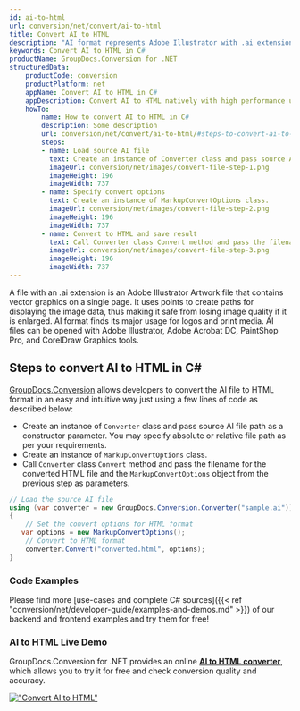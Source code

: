 ```yaml
---
id: ai-to-html
url: conversion/net/convert/ai-to-html
title: Convert AI to HTML
description: "AI format represents Adobe Illustrator with .ai extension. Learn how to convert AI to HTML file programmatically in C# language using GroupDocs.Conversion for .NET library."
keywords: Convert AI to HTML in C#
productName: GroupDocs.Conversion for .NET
structuredData:
    productCode: conversion
    productPlatform: net
    appName: Convert AI to HTML in C#
    appDescription: Convert AI to HTML natively with high performance using C# language and server side GroupDocs.Conversion for .NET APIs, without the use of any software like Microsoft or Open Office.
    howTo:
        name: How to convert AI to HTML in C# 
        description: Some description
        url: conversion/net/convert/ai-to-html/#steps-to-convert-ai-to-html-in-c
        steps:
        - name: Load source AI file 
          text: Create an instance of Converter class and pass source AI file path as a constructor parameter. You may specify absolute or relative file path as per your requirements. 
          imageUrl: conversion/net/images/convert-file-step-1.png
          imageHeight: 196
          imageWidth: 737
        - name: Specify convert options 
          text: Create an instance of MarkupConvertOptions class.
          imageUrl: conversion/net/images/convert-file-step-2.png
          imageHeight: 196
          imageWidth: 737
        - name: Convert to HTML and save result 
          text: Call Converter class Convert method and pass the filename for the converted HTML file and the MarkupConvertOptions object from the previous step as parameters.   
          imageUrl: conversion/net/images/convert-file-step-3.png
          imageHeight: 196
          imageWidth: 737
---
```


A file with an .ai extension is an Adobe Illustrator Artwork file that contains vector graphics on a single page. It uses points to create paths for displaying the image data, thus making it safe from losing image quality if it is enlarged. AI format finds its major usage for logos and print media. AI files can be opened with Adobe Illustrator, Adobe Acrobat DC, PaintShop Pro, and CorelDraw Graphics tools.

## Steps to convert AI to HTML in C#

[GroupDocs.Conversion](https://products.groupdocs.com/conversion/net) allows developers to convert the AI file to HTML format in an easy and intuitive way just using a few lines of code as described below:

* Create an instance of `Converter` class and pass source AI file path as a constructor parameter. You may specify absolute or relative file path as per your requirements. 
* Create an instance of `MarkupConvertOptions` class.
* Call `Converter` class `Convert` method and pass the filename for the converted HTML file and the `MarkupConvertOptions` object from the previous step as parameters.

```csharp
// Load the source AI file
using (var converter = new GroupDocs.Conversion.Converter("sample.ai"))
{
    // Set the convert options for HTML format
   var options = new MarkupConvertOptions();
    // Convert to HTML format
    converter.Convert("converted.html", options);
}
```

### Code Examples

Please find more [use-cases and complete C# sources]({{< ref "conversion/net/developer-guide/examples-and-demos.md" >}}) of our backend and frontend examples and try them for free!

### AI to HTML Live Demo

GroupDocs.Conversion for .NET provides an online [**AI to HTML converter**](https://products.groupdocs.app/conversion/ai-to-html), which allows you to try it for free and check conversion quality and accuracy.

[!["Convert AI to HTML"](conversion/net/images/convert-to-html/convert-ai-to-html.png)](https://products.groupdocs.app/conversion/ai-to-html)